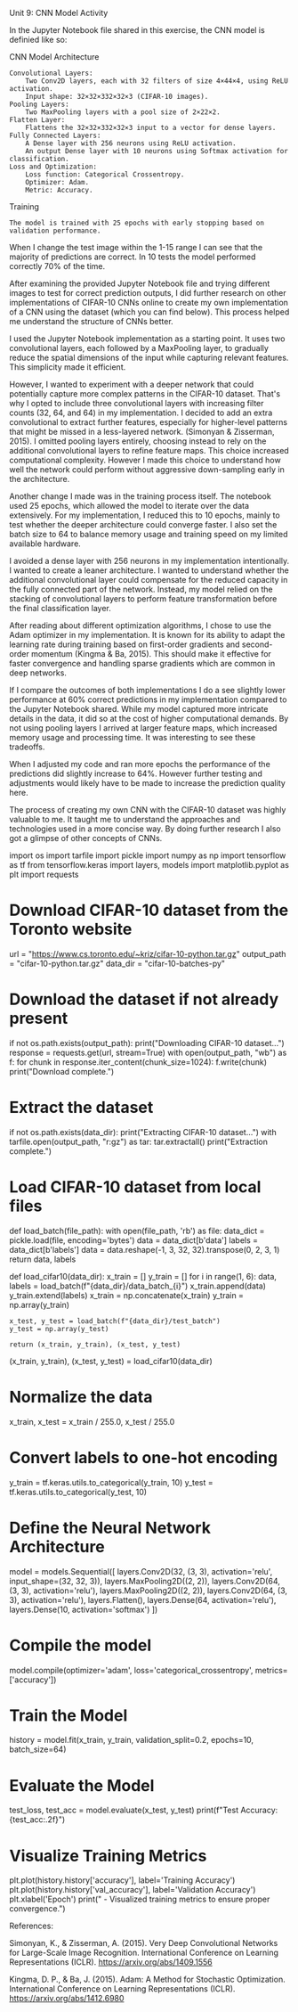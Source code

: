 Unit 9: CNN Model Activity

In the Jupyter Notebook file shared in this exercise, the CNN model is definied like so:

CNN Model Architecture

    Convolutional Layers:
        Two Conv2D layers, each with 32 filters of size 4×44×4, using ReLU activation.
        Input shape: 32×32×332×32×3 (CIFAR-10 images).
    Pooling Layers:
        Two MaxPooling layers with a pool size of 2×22×2.
    Flatten Layer:
        Flattens the 32×32×332×32×3 input to a vector for dense layers.
    Fully Connected Layers:
        A Dense layer with 256 neurons using ReLU activation.
        An output Dense layer with 10 neurons using Softmax activation for classification.
    Loss and Optimization:
        Loss function: Categorical Crossentropy.
        Optimizer: Adam.
        Metric: Accuracy.

Training

    The model is trained with 25 epochs with early stopping based on validation performance.

When I change the test image within the 1-15 range I can see that the majority of predictions are correct. In 10 tests the model performed correctly 70% of the time.

After examining the provided Jupyter Notebook file and trying different images to test for correct prediction outputs, I did further research on other implementations of CIFAR-10 CNNs online to create my own implementation of a CNN using the dataset (which you can find below). This process helped me understand the structure of CNNs better.

I used the Jupyter Notebook implementation as a starting point. It uses two convolutional layers, each followed by a MaxPooling layer, to gradually reduce the spatial dimensions of the input while capturing relevant features. This simplicity made it efficient.

However, I wanted to experiment with a deeper network that could potentially capture more complex patterns in the CIFAR-10 dataset. That's why I opted to include three convolutional layers with increasing filter counts (32, 64, and 64) in my implementation. I decided to add an extra convolutional to extract further features, especially for higher-level patterns that might be missed in a less-layered network. (Simonyan & Zisserman, 2015). I omitted pooling layers entirely, choosing instead to rely on the additional convolutional layers to refine feature maps. This choice increased computational complexity. However I made this choice to understand how well the network could perform without aggressive down-sampling early in the architecture.

Another change I made was in the training process itself. The notebook used 25 epochs, which allowed the model to iterate over the data extensively. For my implementation, I reduced this to 10 epochs, mainly to test whether the deeper architecture could converge faster. I also set the batch size to 64 to balance memory usage and training speed on my limited available hardware.

I avoided a dense layer with 256 neurons in my implementation intentionally. I wanted to create a leaner architecture. I wanted to understand whether the additional convolutional layer could compensate for the reduced capacity in the fully connected part of the network. Instead, my model relied on the stacking of convolutional layers to perform feature transformation before the final classification layer.

After reading about different optimization algorithms, I chose to use the Adam optimizer in my implementation. It is known for its ability to adapt the learning rate during training based on first-order gradients and second-order momentum (Kingma & Ba, 2015). This should make it effective for faster convergence and handling sparse gradients which are common in deep networks.

If I compare the outcomes of both implementations I do a see slightly lower performance at 60% correct predictions in my implementation compared to the Jupyter Notebook shared. While my model captured more intricate details in the data, it did so at the cost of higher computational demands. By not using pooling layers I arrived at larger feature maps, which increased memory usage and processing time. It was interesting to see these tradeoffs.

When I adjusted my code and ran more epochs the performance of the predictions did slightly increase to 64%. However further testing and adjustments would likely have to be made to increase the prediction quality here.

The process of creating my own CNN with the CIFAR-10 dataset was highly valuable to me. It taught me to understand the approaches and technologies used in a more concise way. By doing further research I also got a glimpse of other concepts of CNNs.

import os
import tarfile
import pickle
import numpy as np
import tensorflow as tf
from tensorflow.keras import layers, models
import matplotlib.pyplot as plt
import requests

# Download CIFAR-10 dataset from the Toronto website
url = "https://www.cs.toronto.edu/~kriz/cifar-10-python.tar.gz"
output_path = "cifar-10-python.tar.gz"
data_dir = "cifar-10-batches-py"

# Download the dataset if not already present
if not os.path.exists(output_path):
    print("Downloading CIFAR-10 dataset...")
    response = requests.get(url, stream=True)
    with open(output_path, "wb") as f:
        for chunk in response.iter_content(chunk_size=1024):
            f.write(chunk)
    print("Download complete.")

# Extract the dataset
if not os.path.exists(data_dir):
    print("Extracting CIFAR-10 dataset...")
    with tarfile.open(output_path, "r:gz") as tar:
        tar.extractall()
    print("Extraction complete.")

# Load CIFAR-10 dataset from local files
def load_batch(file_path):
    with open(file_path, 'rb') as file:
        data_dict = pickle.load(file, encoding='bytes')
        data = data_dict[b'data']
        labels = data_dict[b'labels']
        data = data.reshape(-1, 3, 32, 32).transpose(0, 2, 3, 1)
        return data, labels

def load_cifar10(data_dir):
    x_train = []
    y_train = []
    for i in range(1, 6):
        data, labels = load_batch(f"{data_dir}/data_batch_{i}")
        x_train.append(data)
        y_train.extend(labels)
    x_train = np.concatenate(x_train)
    y_train = np.array(y_train)

    x_test, y_test = load_batch(f"{data_dir}/test_batch")
    y_test = np.array(y_test)

    return (x_train, y_train), (x_test, y_test)

(x_train, y_train), (x_test, y_test) = load_cifar10(data_dir)

# Normalize the data
x_train, x_test = x_train / 255.0, x_test / 255.0

# Convert labels to one-hot encoding
y_train = tf.keras.utils.to_categorical(y_train, 10)
y_test = tf.keras.utils.to_categorical(y_test, 10)

# Define the Neural Network Architecture
model = models.Sequential([
    layers.Conv2D(32, (3, 3), activation='relu', input_shape=(32, 32, 3)),
    layers.MaxPooling2D((2, 2)),
    layers.Conv2D(64, (3, 3), activation='relu'),
    layers.MaxPooling2D((2, 2)),
    layers.Conv2D(64, (3, 3), activation='relu'),
    layers.Flatten(),
    layers.Dense(64, activation='relu'),
    layers.Dense(10, activation='softmax')
])

# Compile the model
model.compile(optimizer='adam',
              loss='categorical_crossentropy',
              metrics=['accuracy'])

# Train the Model
history = model.fit(x_train, y_train, validation_split=0.2, epochs=10, batch_size=64)

# Evaluate the Model
test_loss, test_acc = model.evaluate(x_test, y_test)
print(f"Test Accuracy: {test_acc:.2f}")

# Visualize Training Metrics
plt.plot(history.history['accuracy'], label='Training Accuracy')
plt.plot(history.history['val_accuracy'], label='Validation Accuracy')
plt.xlabel('Epoch')
print("   - Visualized training metrics to ensure proper convergence.")


References:

Simonyan, K., & Zisserman, A. (2015). Very Deep Convolutional Networks for Large-Scale Image Recognition. International Conference on Learning Representations (ICLR). https://arxiv.org/abs/1409.1556

Kingma, D. P., & Ba, J. (2015). Adam: A Method for Stochastic Optimization. International Conference on Learning Representations (ICLR). https://arxiv.org/abs/1412.6980
